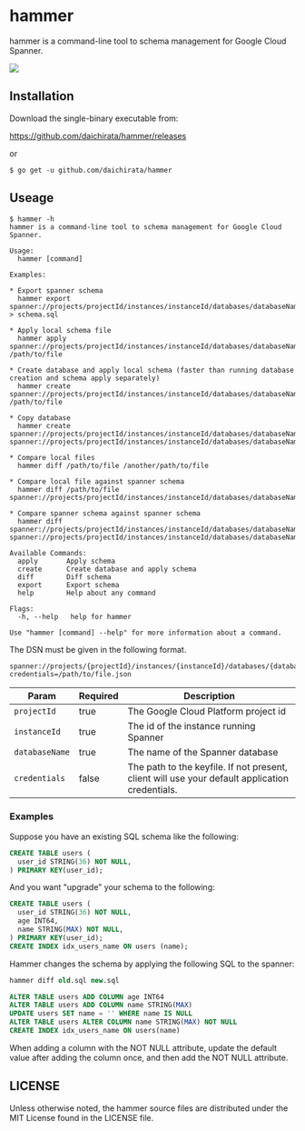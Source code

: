 # hammer 

hammer is a command-line tool to schema management for Google Cloud Spanner.

![](https://github.com/daichirata/hammer/workflows/Test/badge.svg)

## Installation

Download the single-binary executable from:

https://github.com/daichirata/hammer/releases

or

``` shell
$ go get -u github.com/daichirata/hammer
```

## Useage

```
$ hammer -h
hammer is a command-line tool to schema management for Google Cloud Spanner.

Usage:
  hammer [command]

Examples:

* Export spanner schema
  hammer export spanner://projects/projectId/instances/instanceId/databases/databaseName > schema.sql

* Apply local schema file
  hammer apply spanner://projects/projectId/instances/instanceId/databases/databaseName /path/to/file

* Create database and apply local schema (faster than running database creation and schema apply separately)
  hammer create spanner://projects/projectId/instances/instanceId/databases/databaseName /path/to/file

* Copy database
  hammer create spanner://projects/projectId/instances/instanceId/databases/databaseName1 spanner://projects/projectId/instances/instanceId/databases/databaseName2

* Compare local files
  hammer diff /path/to/file /another/path/to/file

* Compare local file against spanner schema
  hammer diff /path/to/file spanner://projects/projectId/instances/instanceId/databases/databaseName

* Compare spanner schema against spanner schema
  hammer diff spanner://projects/projectId/instances/instanceId/databases/databaseName1 spanner://projects/projectId/instances/instanceId/databases/databaseName2

Available Commands:
  apply       Apply schema
  create      Create database and apply schema
  diff        Diff schema
  export      Export schema
  help        Help about any command

Flags:
  -h, --help   help for hammer

Use "hammer [command] --help" for more information about a command.
```

The DSN must be given in the following format.

```
spanner://projects/{projectId}/instances/{instanceId}/databases/{databaseName}?credentials=/path/to/file.json
```

| Param          | Required |  Description                                                                                   |
| -------------- | -------- | ---------------------------------------------------------------------------------------------- |
| `projectId`    | true     | The Google Cloud Platform project id                                                           |
| `instanceId`   | true     | The id of the instance running Spanner                                                         |
| `databaseName` | true     | The name of the Spanner database                                                               |
| `credentials`  | false    | The path to the keyfile. If not present, client will use your default application credentials. |

### Examples

Suppose you have an existing SQL schema like the following:

``` sql
CREATE TABLE users (
  user_id STRING(36) NOT NULL,
) PRIMARY KEY(user_id);
```

And you want "upgrade" your schema to the following:

``` sql
CREATE TABLE users (
  user_id STRING(36) NOT NULL,
  age INT64,
  name STRING(MAX) NOT NULL,
) PRIMARY KEY(user_id);
CREATE INDEX idx_users_name ON users (name);
```

Hammer changes the schema by applying the following SQL to the spanner:

``` sql
hammer diff old.sql new.sql

ALTER TABLE users ADD COLUMN age INT64
ALTER TABLE users ADD COLUMN name STRING(MAX)
UPDATE users SET name = '' WHERE name IS NULL
ALTER TABLE users ALTER COLUMN name STRING(MAX) NOT NULL
CREATE INDEX idx_users_name ON users(name)
```

When adding a column with the NOT NULL attribute, update the default value after adding the column once, and then add the NOT NULL attribute.

## LICENSE

Unless otherwise noted, the hammer source files are distributed under the MIT License found in the LICENSE file.
